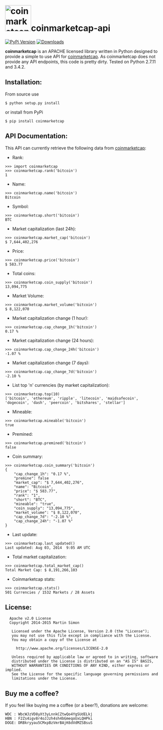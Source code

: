 <h1><img src="https://raw.githubusercontent.com/c0ding/coinmarketcap-api/master/doc/coinmarketcap.png" height=85 alt="coinmarketcap" title="coinmarketcap">coinmarketcap-api</h1>

[![PyPi Version](http://img.shields.io/pypi/v/coinmarketcap.svg)](https://pypi.python.org/pypi/coinmarketcap/)   [![Downloads](http://img.shields.io/pypi/dm/coinmarketcap.svg)](https://pypi.python.org/pypi/coinmarketcap/)

**coinmarketcap** is an APACHE licensed library written in Python designed to provide a simple to use API for [coinmarketcap](http://coinmarketcap.com/). As coinmarketcap does not provide any API endpoints, this code is pretty dirty. Tested on Python 2.7.11 and 3.4.2.

## Installation:

From source use

    $ python setup.py install

or install from PyPi

    $ pip install coinmarketcap

## API Documentation:

This API can currently retrieve the following data from [coinmarketcap](http://coinmarketcap.com/):

  - Rank:

```
>>> import coinmarketcap
>>> coinmarketcap.rank('bitcoin')
1
```

  - Name:

```
>>> coinmarketcap.name('bitcoin')
Bitcoin
```

  - Symbol:

```
>>> coinmarketcap.short('bitcoin')
BTC
```

  - Market capitalization (last 24h):

```
>>> coinmarketcap.market_cap('bitcoin')
$ 7,644,402,276
```

  - Price:

```
>>> coinmarketcap.price('bitcoin')
$ 583.77
```

  - Total coins:

```
>>> coinmarketcap.coin_supply('bitcoin')
13,094,775
```

  - Market Volume:

```
>>> coinmarketcap.market_volume('bitcoin')
$ 8,122,070
```

  - Market capitalization change (1 hour):

```
>>> coinmarketcap.cap_change_1h('bitcoin')
0.17 %
```

  - Market capitalization change (24 hours):

```
>>> coinmarketcap.cap_change_24h('bitcoin')
-1.07 %
```

  - Market capitalization change (7 days):

```
>>> coinmarketcap.cap_change_7d('bitcoin')
-2.10 %
```

  - List top 'n' currencies (by market capitalization):

```
>>> coinmarketcap.top(10)
['bitcoin', 'ethereum', 'ripple', 'litecoin', 'maidsafecoin', 'dogecoin', 'dash', 'peercoin', 'bitshares', 'stellar']
```

  - Mineable:

```
>>> coinmarketcap.mineable('bitcoin')
true
```

  - Premined:

```
>>> coinmarketcap.premined('bitcoin')
false
```

  - Coin summary:

```
>>> coinmarketcap.coin_summary('bitcoin')
{
    "cap_change_1h": "0.17 %",
    "premine": false
    "market_cap": "$ 7,644,402,276",
    "name": "Bitcoin",
    "price": "$ 583.77",
    "rank": "1",
    "short": "BTC",
    "mineable": "true",
    "coin_supply": "13,094,775",
    "market_volume": "$ 8,122,070",
    "cap_change_7d": "-2.10 %",
    "cap_change_24h": "-1.07 %"
}

```

  - Last update:

```
>>> coinmarketcap.last_updated()
Last updated: Aug 03, 2014  9:05 AM UTC
```

  - Total market capitalization:

```
>>> coinmarketcap.total_market_cap()
Total Market Cap: $ 8,191,266,103
```

  - Coinmarketcap stats:

```
>>> coinmarketcap.stats()
501 Currencies / 1532 Markets / 28 Assets
```

## License:

```
  Apache v2.0 License
  Copyright 2014-2015 Martin Simon

   Licensed under the Apache License, Version 2.0 (the "License");
   you may not use this file except in compliance with the License.
   You may obtain a copy of the License at

     http://www.apache.org/licenses/LICENSE-2.0

   Unless required by applicable law or agreed to in writing, software
   distributed under the License is distributed on an "AS IS" BASIS,
   WITHOUT WARRANTIES OR CONDITIONS OF ANY KIND, either express or implied.
   See the License for the specific language governing permissions and
   limitations under the License.

```

## Buy me a coffee?

If you feel like buying me a coffee (or a beer?), donations are welcome:

```
WDC : WbcWJzVD8yXt3yLnnkCZtwQo4YgSUdELkj
HBN : F2Zs4igv8r4oJJzh4sh4bGmeqoUxLQHPki
DOGE: DRBkryyau5CMxpBzVmrBAjK6dVdMZSBsuS
```
